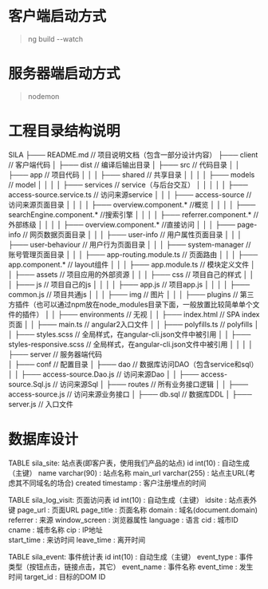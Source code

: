 # 客户端启动方式
> ng build --watch

# 服务器端启动方式
> nodemon

# 工程目录结构说明
SILA
├─── README.md                              // 项目说明文档（包含一部分设计内容）
├─── client                                 // 客户端代码
│    ├─── dist                              // 编译后输出目录
│    ├─── src                               // 代码目录
│    │    ├─── app                          // 项目代码
│    │    │    ├─── shared                  // 共享目录
│    │    │    │    ├─── models                  // model
│    │    │    │    ├─── services                // service（与后台交互）
│    │    │    │    │    ├─── access-source.service.ts  // 访问来源service
│    │    │    ├─── access-source           // 访问来源页面目录
│    │    │    │    ├─── overview.component.*     //概览
│    │    │    │    ├─── searchEngine.component.* //搜索引擎
│    │    │    │    ├─── referrer.component.*     //外部练级
│    │    │    │    ├─── overview.component.*     //直接访问
│    │    │    ├─── page-info               // 网页数据页面目录
│    │    │    ├─── user-info               // 用户属性页面目录
│    │    │    ├─── user-behaviour          // 用户行为页面目录
│    │    │    ├─── system-manager          // 账号管理页面目录
│    │    │    ├─── app-routing.module.ts   // 页面路由
│    │    │    ├─── app.component.*         // layout组件
│    │    │    ├─── app.module.ts           // 模块定义文件
│    │    ├─── assets                       // 项目应用的外部资源
│    │    │    ├─── css                     // 项目自己的样式
│    │    │    ├─── js                      // 项目自己的js
│    │    │    │    ├─── app.js                      // 项目app.js
│    │    │    │    ├─── common.js                   // 项目共通js
│    │    │    ├─── img                     // 图片
│    │    │    ├─── plugins                 // 第三方插件（也可以通过npm放在node_modules目录下面，一般放置比较简单单个文件的插件）
│    │    ├─── environments                 // 无视
│    │    ├─── index.html                   // SPA index页面
│    │    ├─── main.ts                      // angular2入口文件
│    │    ├─── polyfills.ts                 // polyfills
│    │    ├─── styles.scss                  // 全局样式，在angular-cli.json文件中被引用
│    │    ├─── styles-responsive.scss       // 全局样式，在angular-cli.json文件中被引用
│    │
│    │
├─── server               // 服务器端代码  
│    ├─── conf            // 配置目录
│    ├─── dao             // 数据库访问DAO（包含service和sql）
│    │    ├─── access-source.Dao.js          // 访问来源Dao
│    │    ├─── access-source.Sql.js          // 访问来源Sql
│    ├─── routes          // 所有业务接口逻辑
│    │    ├─── access-source.js          // 访问来源业务接口
│    ├─── db.sql          // 数据库DDL
│    ├─── server.js       // 入口文件

# 数据库设计
TABLE sila_site: 站点表(即客户表，使用我们产品的站点)
  id int(10)            : 自动生成（主键）
  name varchar(90)      : 站点名称
  main_url varchar(255) : 站点主URL(考虑其不同域名的场合)
  created timestamp     : 客户注册埋点的时间

TABLE sila_log_visit: 页面访问表
  id int(10)            : 自动生成（主键）
  idsite                : 站点表外键
  page_url              : 页面URL
  page_title            : 页面名称
  domain                : 域名(document.domain)
  referrer              : 来源
  window_screen         : 浏览器属性
  language              : 语言
  cid                   : 城市ID
  cname                 : 城市名称
  cip                   : IP地址  
  start_time            : 来访时间
  leave_time            : 离开时间

TABLE sila_event: 事件统计表
  id int(10)            : 自动生成（主键）
  event_type            : 事件类型（按钮点击，链接点击，其它）
  event_name            : 事件名称
  event_time            : 发生时间
  target_id             : 目标的DOM ID